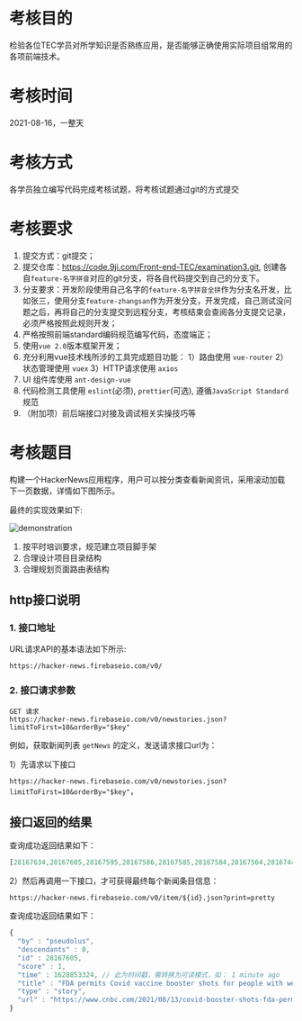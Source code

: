 # 考核目的

检验各位TEC学员对所学知识是否熟练应用，是否能够正确使用实际项目组常用的各项前端技术。

# 考核时间

2021-08-16，一整天

# 考核方式

各学员独立编写代码完成考核试题，将考核试题通过git的方式提交

# 考核要求

1. 提交方式：git提交；
2. 提交仓库：<https://code.9ji.com/Front-end-TEC/examination3.git>, 创建各自`feature-名字拼音`对应的git分支，将各自代码提交到自己的分支下。
3. 分支要求：开发阶段使用自己名字的`feature-名字拼音全拼`作为分支名开发，比如张三，使用分支`feature-zhangsan`作为开发分支，开发完成，自己测试没问题之后，再将自己的分支提交到远程分支，考核结束会查阅各分支提交记录，必须严格按照此规则开发；
4. 严格按照前端standard编码规范编写代码，态度端正；
5. 使用`vue 2.0`版本框架开发；
6. 充分利用vue技术栈所涉的工具完成题目功能：
   1）路由使用 `vue-router`
   2）状态管理使用 `vuex`
   3）HTTP请求使用 `axios`
7. UI 组件库使用 `ant-design-vue`
8. 代码检测工具使用 `eslint`(必须), `prettier`(可选), 遵循`JavaScript Standard`规范
9. （附加项）前后端接口对接及调试相关实操技巧等

# 考核题目

构建一个HackerNews应用程序，用户可以按分类查看新闻资讯，采用滚动加载下一页数据，详情如下图所示。

最终的实现效果如下:

![demonstration](./example.gif)

1. 按平时培训要求，规范建立项目脚手架
2. 合理设计项目目录结构
3. 合理规划页面路由表结构

## http接口说明

### 1. 接口地址

URL请求API的基本语法如下所示:

``` http
https://hacker-news.firebaseio.com/v0/
```

### 2. 接口请求参数

``` http
GET 请求
https://hacker-news.firebaseio.com/v0/newstories.json?limitToFirst=10&orderBy="$key"
```

例如，获取新闻列表 `getNews` 的定义，发送请求接口url为：

1）先请求以下接口

`https://hacker-news.firebaseio.com/v0/newstories.json?limitToFirst=10&orderBy="$key"`，

## 接口返回的结果

查询成功返回结果如下：

``` javascript
[28167634,28167605,28167595,28167586,28167585,28167584,28167564,28167448,28167433,28167420]
```

2）然后再调用一下接口，才可获得最终每个新闻条目信息：

`https://hacker-news.firebaseio.com/v0/item/${id}.json?print=pretty`

查询成功返回结果如下：

``` javascript
{
  "by" : "pseudolus",
  "descendants" : 0,
  "id" : 28167605,
  "score" : 1,
  "time" : 1628853324, // 此为时间戳，需转换为可读模式，如： 1 minute ago
  "title" : "FDA permits Covid vaccine booster shots for people with weakened immune systems",
  "type" : "story",
  "url" : "https://www.cnbc.com/2021/08/13/covid-booster-shots-fda-permits-third-dose-for-the-immune-deficient.html"
}
```
